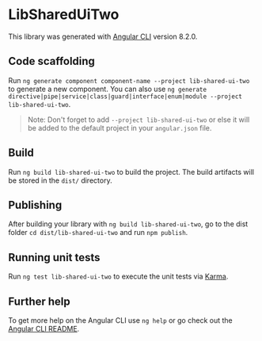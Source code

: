 # LibSharedUiTwo

This library was generated with [Angular CLI](https://github.com/angular/angular-cli) version 8.2.0.

## Code scaffolding

Run `ng generate component component-name --project lib-shared-ui-two` to generate a new component. You can also use `ng generate directive|pipe|service|class|guard|interface|enum|module --project lib-shared-ui-two`.
> Note: Don't forget to add `--project lib-shared-ui-two` or else it will be added to the default project in your `angular.json` file. 

## Build

Run `ng build lib-shared-ui-two` to build the project. The build artifacts will be stored in the `dist/` directory.

## Publishing

After building your library with `ng build lib-shared-ui-two`, go to the dist folder `cd dist/lib-shared-ui-two` and run `npm publish`.

## Running unit tests

Run `ng test lib-shared-ui-two` to execute the unit tests via [Karma](https://karma-runner.github.io).

## Further help

To get more help on the Angular CLI use `ng help` or go check out the [Angular CLI README](https://github.com/angular/angular-cli/blob/master/README.md).
